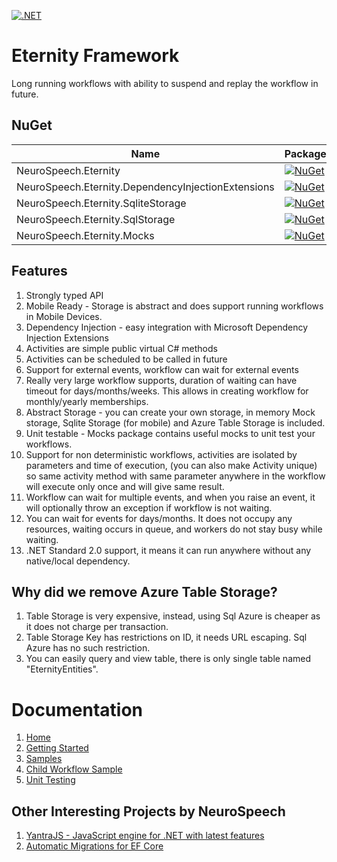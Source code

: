[![.NET](https://github.com/neurospeech/eternitiy/actions/workflows/dotnet.yml/badge.svg)](https://github.com/neurospeech/eternitiy/actions/workflows/dotnet.yml)

# Eternity Framework

Long running workflows with ability to suspend and replay the workflow in future.

## NuGet
| Name                                               | Package                                                                                                                                                        |
|----------------------------------------------------|----------------------------------------------------------------------------------------------------------------------------------------------------------------|
| NeuroSpeech.Eternity                               | [![NuGet](https://img.shields.io/nuget/v/NeuroSpeech.Eternity.svg?label=NuGet)](https://www.nuget.org/packages/NeuroSpeech.Eternity)                           |
| NeuroSpeech.Eternity.DependencyInjectionExtensions | [![NuGet](https://img.shields.io/nuget/v/NeuroSpeech.Eternity.DependencyInjectionExtensions.svg?label=NuGet)](https://www.nuget.org/packages/NeuroSpeech.Eternity.DependencyInjectionExtensions) |
| NeuroSpeech.Eternity.SqliteStorage                 | [![NuGet](https://img.shields.io/nuget/v/NeuroSpeech.Eternity.SqliteStorage.svg?label=NuGet)](https://www.nuget.org/packages/NeuroSpeech.Eternity.SqliteStorage) |
| NeuroSpeech.Eternity.SqlStorage                 | [![NuGet](https://img.shields.io/nuget/v/NeuroSpeech.Eternity.SqlStorage.svg?label=NuGet)](https://www.nuget.org/packages/NeuroSpeech.Eternity.SqlStorage) |
| NeuroSpeech.Eternity.Mocks                         | [![NuGet](https://img.shields.io/nuget/v/NeuroSpeech.Eternity.Mocks.svg?label=NuGet)](https://www.nuget.org/packages/NeuroSpeech.Eternity.Mocks)               |


## Features
1. Strongly typed API
2. Mobile Ready - Storage is abstract and does support running workflows in Mobile Devices.
3. Dependency Injection - easy integration with Microsoft Dependency Injection Extensions
4. Activities are simple public virtual C# methods
5. Activities can be scheduled to be called in future
6. Support for external events, workflow can wait for external events
7. Really very large workflow supports, duration of waiting can have timeout for days/months/weeks. This allows in creating workflow for monthly/yearly memberships.
8. Abstract Storage - you can create your own storage, in memory Mock storage, Sqlite Storage (for mobile) and Azure Table Storage is included.
9. Unit testable - Mocks package contains useful mocks to unit test your workflows.
10. Support for non deterministic workflows, activities are isolated by parameters and time of execution, (you can also make Activity unique) so same activity method with same parameter anywhere in the workflow will execute only once and will give same result.
11. Workflow can wait for multiple events, and when you raise an event, it will optionally throw an exception if workflow is not waiting.
12. You can wait for events for days/months. It does not occupy any resources, waiting occurs in queue, and workers do not stay busy while waiting.
13. .NET Standard 2.0 support, it means it can run anywhere without any native/local dependency.

## Why did we remove Azure Table Storage?

1. Table Storage is very expensive, instead, using Sql Azure is cheaper as it does not charge per transaction.
2. Table Storage Key has restrictions on ID, it needs URL escaping. Sql Azure has no such restriction.
3. You can easily query and view table, there is only single table named "EternityEntities".

# Documentation
1. [Home](https://github.com/neurospeech/eternity/wiki)
2. [Getting Started](https://github.com/neurospeech/eternity/wiki/Getting-Started)
3. [Samples](https://github.com/neurospeech/eternity/wiki/Samples)
4. [Child Workflow Sample](https://github.com/neurospeech/eternity/wiki/Sample-Child-Workflows)
5. [Unit Testing](https://github.com/neurospeech/eternity/wiki/Unit-Testing)

## Other Interesting Projects by NeuroSpeech
1. [YantraJS - JavaScript engine for .NET with latest features](https://github.com/yantrajs/yantra)
2. [Automatic Migrations for EF Core](https://github.com/neurospeech/ef-core-automatic-migration)
